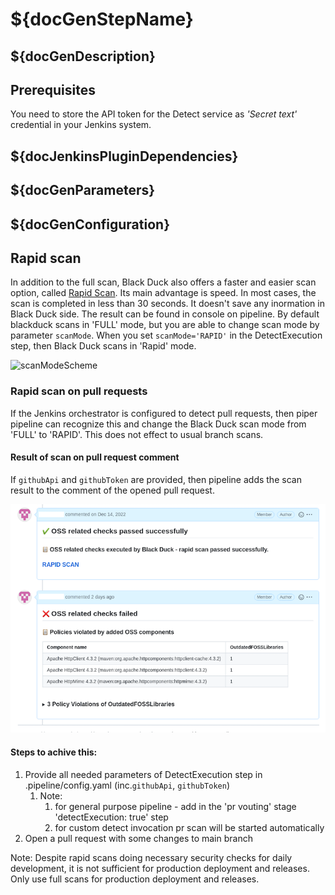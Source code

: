 # ${docGenStepName}

## ${docGenDescription}

## Prerequisites

You need to store the API token for the Detect service as _'Secret text'_ credential in your Jenkins system.

## ${docJenkinsPluginDependencies}

## ${docGenParameters}

## ${docGenConfiguration}


## Rapid scan

In addition to the full scan, Black Duck also offers a faster and easier scan option, called
<a href="https://community.synopsys.com/s/document-item?bundleId=integrations-detect&topicId=downloadingandrunning%2Frapidscan.html&_LANG=enus" target="_blank">Rapid Scan</a>.
Its main advantage is speed. In most cases, the scan is completed in less than 30 seconds. It doesn't save any inormation in Black Duck side.
The result can be found in console on pipeline. By default blackduck scans in 'FULL' mode, but you are able to change scan mode by parameter `scanMode`.
When you set `scanMode='RAPID'` in the DetectExecution step, then Black Duck scans in 'Rapid' mode.

![scanModeScheme](images/BDscanMode.png)

### Rapid scan  on pull requests
If the Jenkins orchestrator is configured to detect pull requests, then piper pipeline can recognize this
and change the Black Duck scan mode from 'FULL' to 'RAPID'. This does not effect to usual branch scans.

#### Result of scan on pull request comment
If `githubApi` and `githubToken` are provided, then pipeline adds the scan result to the comment of the opened pull request.

![Pull request commnet](images/BDrapidScanPrs.png)


#### Steps to achive this:
1. Provide all needed parameters of DetectExecution step in .pipeline/config.yaml (inc.`githubApi`, `githubToken`)
   1. Note:
      1. for general purpose pipeline - add in the 'pr vouting' stage 'detectExecution: true' step
      2. for custom detect invocation pr scan will be started automatically
2. Open a pull request with some changes to main branch

Note: Despite rapid scans doing necessary security checks for daily development, it is not sufficient for production deployment and releases.
Only use full scans for production deployment and releases.


